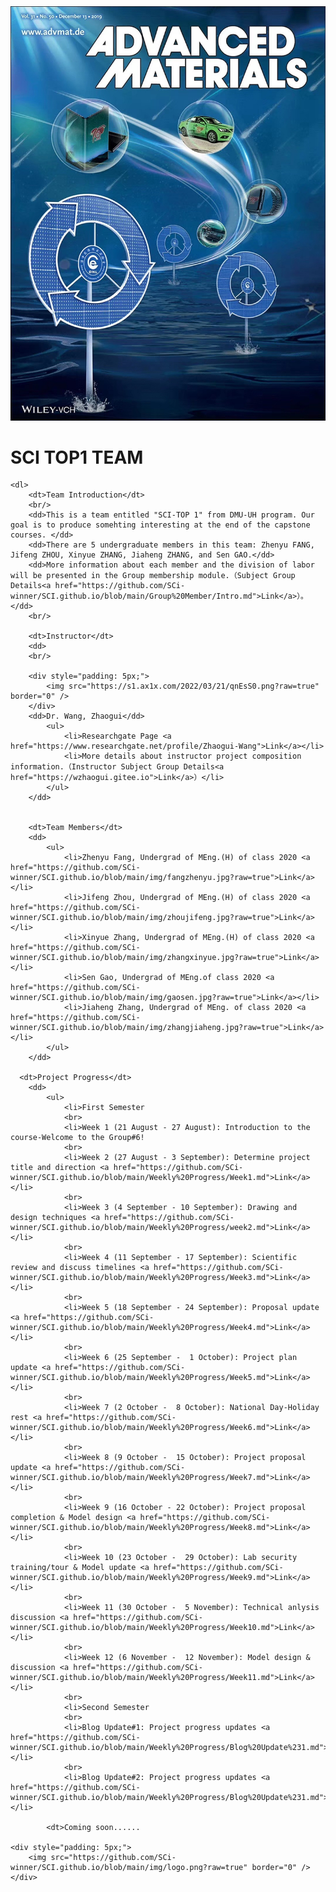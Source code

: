 <head>
    <meta charset="UTF-8">
    <meta name="description" content="SCI-TOP 1's page,let u know me" />
    <meta name="viewport" content="width=device-width, initial-scale=1.0, maximum-scale=1.0, user-scalable=no">
    <style>
        body {
            padding: 10px 0;
        }
    </style>
    <title>SCI TOP1 TEAM</title>
</head>
<body>
     <div class="info-wrap">
      <div class="img">
        <img src="https://github.com/SCi-winner/SCI.github.io/blob/main/img/cover.jpg?raw=true" alt="">
      </div>
      <div class="info-right">
    <h1>SCI TOP1 TEAM</h1>
  
    <dl>
        <dt>Team Introduction</dt>
        <br/>
        <dd>This is a team entitled "SCI-TOP 1" from DMU-UH program. Our goal is to produce somehting interesting at the end of the capstone courses. </dd>
        <dd>There are 5 undergraduate members in this team: Zhenyu FANG, Jifeng ZHOU, Xinyue ZHANG, Jiaheng ZHANG, and Sen GAO.</dd>
        <dd>More information about each member and the division of labor will be presented in the Group membership module.（Subject Group Details<a href="https://github.com/SCi-winner/SCI.github.io/blob/main/Group%20Member/Intro.md">Link</a>）。</dd>
        <br/>
      
        <dt>Instructor</dt>
        <dd>
        <br/>

        <div style="padding: 5px;">
            <img src="https://s1.ax1x.com/2022/03/21/qnEsS0.png?raw=true" border="0" />
        </div>
        <dd>Dr. Wang, Zhaogui</dd>
            <ul>
                <li>Researchgate Page <a href="https://www.researchgate.net/profile/Zhaogui-Wang">Link</a></li>
                <li>More details about instructor project composition information.（Instructor Subject Group Details<a href="https://wzhaogui.gitee.io">Link</a>）</li>
            </ul>
        </dd>
        

        <dt>Team Members</dt>
        <dd>
            <ul>
                <li>Zhenyu Fang, Undergrad of MEng.(H) of class 2020 <a href="https://github.com/SCi-winner/SCI.github.io/blob/main/img/fangzhenyu.jpg?raw=true">Link</a></li>
                <li>Jifeng Zhou, Undergrad of MEng.(H) of class 2020 <a href="https://github.com/SCi-winner/SCI.github.io/blob/main/img/zhoujifeng.jpg?raw=true">Link</a></li>
                <li>Xinyue Zhang, Undergrad of MEng.(H) of class 2020 <a href="https://github.com/SCi-winner/SCI.github.io/blob/main/img/zhangxinyue.jpg?raw=true">Link</a></li>
                <li>Sen Gao, Undergrad of MEng.of class 2020 <a href="https://github.com/SCi-winner/SCI.github.io/blob/main/img/gaosen.jpg?raw=true">Link</a></li>
                <li>Jiaheng Zhang, Undergrad of MEng. of class 2020 <a href="https://github.com/SCi-winner/SCI.github.io/blob/main/img/zhangjiaheng.jpg?raw=true">Link</a></li>         
            </ul>
        </dd>
        
      <dt>Project Progress</dt>
        <dd>
            <ul>
                <li>First Semester
                <br>
                <li>Week 1 (21 August - 27 August): Introduction to the course-Welcome to the Group#6!
                <br>
                <li>Week 2 (27 August - 3 September): Determine project title and direction <a href="https://github.com/SCi-winner/SCI.github.io/blob/main/Weekly%20Progress/Week1.md">Link</a></li>
                <br>
                <li>Week 3 (4 September - 10 September): Drawing and design techniques <a href="https://github.com/SCi-winner/SCI.github.io/blob/main/Weekly%20Progress/week2.md">Link</a></li>
                <br>
                <li>Week 4 (11 September - 17 September): Scientific review and discuss timelines <a href="https://github.com/SCi-winner/SCI.github.io/blob/main/Weekly%20Progress/Week3.md">Link</a></li>
                <br>
                <li>Week 5 (18 September - 24 September): Proposal update <a href="https://github.com/SCi-winner/SCI.github.io/blob/main/Weekly%20Progress/Week4.md">Link</a></li>
                <br>
                <li>Week 6 (25 September -  1 October): Project plan update <a href="https://github.com/SCi-winner/SCI.github.io/blob/main/Weekly%20Progress/Week5.md">Link</a></li>
                <br>
                <li>Week 7 (2 October -  8 October): National Day-Holiday rest <a href="https://github.com/SCi-winner/SCI.github.io/blob/main/Weekly%20Progress/Week6.md">Link</a></li>
                <br>
                <li>Week 8 (9 October -  15 October): Project proposal update <a href="https://github.com/SCi-winner/SCI.github.io/blob/main/Weekly%20Progress/Week7.md">Link</a></li>
                <br>
                <li>Week 9 (16 October - 22 October): Project proposal completion & Model design <a href="https://github.com/SCi-winner/SCI.github.io/blob/main/Weekly%20Progress/Week8.md">Link</a></li>
                <br>
                <li>Week 10 (23 October -  29 October): Lab security training/tour & Model update <a href="https://github.com/SCi-winner/SCI.github.io/blob/main/Weekly%20Progress/Week9.md">Link</a></li>
                <br>
                <li>Week 11 (30 October -  5 November): Technical anlysis discussion <a href="https://github.com/SCi-winner/SCI.github.io/blob/main/Weekly%20Progress/Week10.md">Link</a></li>
                <br>
                <li>Week 12 (6 November -  12 November): Model design & discussion <a href="https://github.com/SCi-winner/SCI.github.io/blob/main/Weekly%20Progress/Week11.md">Link</a></li>
                <br>
                <li>Second Semester
                <br>
                <li>Blog Update#1: Project progress updates <a href="https://github.com/SCi-winner/SCI.github.io/blob/main/Weekly%20Progress/Blog%20Update%231.md">Link</a></li>
                <br>
                <li>Blog Update#2: Project progress updates <a href="https://github.com/SCi-winner/SCI.github.io/blob/main/Weekly%20Progress/Blog%20Update%231.md">Link</a></li>
                
            <dt>Coming soon......
        
    <div style="padding: 5px;">
        <img src="https://github.com/SCi-winner/SCI.github.io/blob/main/img/logo.png?raw=true" border="0" />
    </div>
